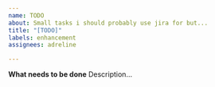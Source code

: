```yaml
---
name: TODO
about: Small tasks i should probably use jira for but...
title: "[TODO]"
labels: enhancement
assignees: adreline

---
```


**What needs to be done**
Description...
